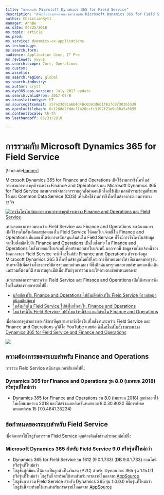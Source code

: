 ```yaml
---
title: "การรวมกับ Microsoft Dynamics 365 for Field Service"
description: "หัวข้อนี้แสดงภาพรวมของการรวมกับ Microsoft Dynamics 365 for Field Service"
author: ChristianRytt
manager: AnnBe
ms.date: 04/25/2018
ms.topic: article
ms.prod: 
ms.service: dynamics-ax-applications
ms.technology: 
ms.search.form: 
audience: Application User, IT Pro
ms.reviewer: yuyus
ms.search.scope: Core, Operations
ms.custom: 
ms.assetid: 
ms.search.region: global
ms.search.industry: 
ms.author: crytt
ms.dyn365.ops.version: July 2017 update
ms.search.validFrom: 2017-07-8
ms.translationtype: HT
ms.sourcegitcommit: a57e23691a6b4d48c6b8dd6d1f61fc9730365b39
ms.openlocfilehash: 0c1268d2fddcf7b28ecfc3197f21e9d30a5a5855
ms.contentlocale: th-th
ms.lasthandoff: 05/31/2018

---
```



# <a name="integration-with-microsoft-dynamics-365-for-field-service"></a>การรวมกับ Microsoft Dynamics 365 for Field Service

[!include[banner](../includes/banner.md)]

Microsoft Dynamics 365 for Finance and Operations เปิดใช้งานการซิงโครไนส์กระบวนการทางธุรกิจระหว่าง Finance and Operations และ Microsoft Dynamics 365 for Field Service สถานการณ์จำลองการรวมถูกตั้งค่าคอนฟิกโดยใช้เท็มเพลตตัวรวมข้อมูลที่ขยายได้ และ Common Data Service (CDS) เพื่อเปิดใช้งานการซิงโครไนส์ของกระบวนการทางธุรกิจ

[![การซิงโครไนส์ของกระบวนการทางธุรกิจระหว่าง Finance and Operations และ Field Service](./media/field-service-integration.png)](./media/field-service-integration.png)

เฟสแรกของการรวมระหว่าง Field Service และ Finance and Operations จะเน้นบนการเปิดใช้งานใบสั่งผลิตและข้อตกลงใน Field Service ให้ออกใบแจ้งหนี้ใน Finance and Operations ขั้นตอนที่ได้รับการสนับสนุนเริ่มต้นใน Field Service ที่ซึ่งมีการซิงโครไนส์ข้อมูลจากใบสั่งผลิตไปยัง Finance and Operations เป็นใบสั่งขาย ใน Finance and Operations ใบสั่งขายออกใบแจ้งหนี้เพื่อสร้างเอกสารใบแจ้งหนี้ นอกจากนี้ ข้อมูลจากใบแจ้งหนี้ของข้อตกลงของ Field Service จะซิงโครไนส์กับ Finance and Operations ตัวรวมข้อมูล Microsoft Dynamics 365 ซิงโครไนส์ข้อมูลโดยใช้โครงการที่กำหนดเองได้ เท็มเพลตมาตรฐานสามารถใช้เพื่อสร้างโครงการที่มีการรวมแบบกำหนดเอง ที่ซึ่งฟิลด์มาตรฐานและแบบกำหนดเองเพิ่มเติม และรวมทั้งเอนทิตี สามารถถูกแม็ปเพื่อปรับปรุงการรวม และให้ตรงตามข้อกำหนดเฉพาะ

เฟสแรกของการรวมระหว่าง Field Service และ Finance and Operations เปิดใช้งานการซิงโครไนส์ของรายการต่อไปนี้:

- [ผลิตภัณฑ์ใน Finance and Operations ไปยังผลิตภัณฑ์ใน Field Service ที่รวมข้อมูลชนิดผลิตภัณฑ์](field-service-product.md)
- [ใบสั่งผลิตใน Field Service ไปยังใบสั่งขายใน Finance and Operations](field-service-work-order.md)
- [ใบแจ้งหนี้ใน Field Service ไปยังใบแจ้งหนี้ข้อความอิสระใน Finance and Operations](field-service-invoice.md)

เมื่อต้องการดูตัวอย่างของวิธีการที่คุณสามารถซิงโครไนส์ใบสั่งงานระหว่าง Field Service และ Finance and Operations ดูวิดีโอ YouTube แบบย่อ [ซิงโครไนส์ใบสั่งงานระหว่าง Dynamics 365 for Field Service and Finance and Operations](https://www.youtube.com/watch?v=hAB4TDVMjxU)

[![](https://img.youtube.com/vi/hAB4TDVMjxU/0.jpg)](https://www.youtube.com/watch?v=hAB4TDVMjxU)

## <a name="system-requirements-for-finance-and-operations"></a>ความต้องการของระบบสำหรับ Finance and Operations
การรวม Field Service สนับสนุนเวอร์ชันต่อไปนี้:

### <a name="dynamics-365-for-finance-and-operations-version-80-april-2018-or-later"></a>Dynamics 365 for Finance and Operations รุ่น 8.0 (เมษายน 2018) หรือรุ่นที่ใหม่กว่า

- Dynamics 365 for Finance and Operations รุ่น 8.0 (เมษายน 2018) ถูกนำออกใช้ในเดือนเมษายน 2018 และได้สร้างแอพลิเคชันหมายเลข 8.0.30.8020 ที่มีการอัพเดแพลตฟอร์ม 15 (7.0.4841.35234) 

## <a name="system-requirements-for-field-service"></a>ข้อกำหนดของระบบสำหรับ Field Service
เมื่อต้องการใช้โซลูชันการรวม Field Service คุณต้องติดตั้งส่วนประกอบต่อไปนี้:

### <a name="microsoft-dynamics-365-for-field-service-90-or-later"></a>Microsoft Dynamics 365 สำหรับ Field Service 9.0 หรือรุ่นที่ใหม่กว่า

- Dynamics 365 for Field Service รุ่น 1612 (9.0.1.733) (DB 9.0.1.733) ออนไลน์ หรือรุ่นที่ใหม่กว่า
- โซลูชันผู้ที่มีแนวโน้มจะเป็นลูกค้าเป็นเงินสด (P2C) สำหรับ Dynamics 365 รุ่น 1.15.0.1 หรือรุ่นที่ใหม่กว่า โซลูชันนี้จะพร้อมใช้งานสำหรับการดาวน์โหลดจาก [AppSource](https://appsource.microsoft.com/en-us/product/dynamics-365/mscrm.c7a48b40-eed3-4d67-93ba-f2364281feb3)
- โซลูชันการรวม Field Service สำหรับ Dynamics 365 รุ่น 1.0.0.0 หรือรุ่นที่ใหม่กว่า โซลูชันนี้จะพร้อมใช้งานสำหรับการดาวน์โหลดจาก [AppSource](https://appsource.microsoft.com/en-us/product/dynamics-365/mscrm.p2cfieldserviceintegration)

